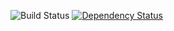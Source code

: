 ![Build Status](https://travis-ci.org/atsid/play-crud.svg?branch=master)
[![Dependency Status](https://www.versioneye.com/user/projects/55ba57f2653762001a001865/badge.svg?style=flat)](https://www.versioneye.com/user/projects/55ba57f2653762001a001865)
